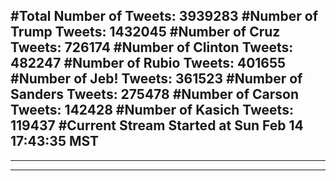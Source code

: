 #Total Number of Tweets: 3939283 
#Number of Trump Tweets: 1432045
#Number of Cruz Tweets: 726174
#Number of Clinton Tweets: 482247
#Number of Rubio Tweets: 401655
#Number of Jeb! Tweets: 361523
#Number of Sanders Tweets: 275478
#Number of Carson Tweets: 142428
#Number of Kasich Tweets: 119437
#Current Stream Started at Sun Feb 14 17:43:35 MST
---
---
---
